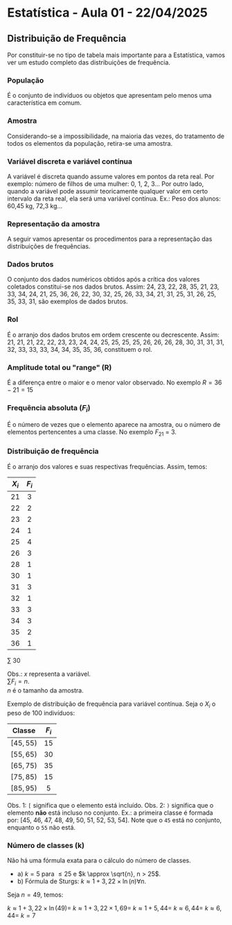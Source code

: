 # Estatística - Aula 01 - 22/04/2025

## Distribuição de Frequência

Por constituir-se no tipo de tabela mais importante para a Estatística, vamos ver um estudo completo das distribuições de frequência.

### População

É o conjunto de indivíduos ou objetos que apresentam pelo menos uma característica em comum.

### Amostra

Considerando-se a impossibilidade, na maioria das vezes, do tratamento de todos os elementos da população, retira-se uma amostra.

### Variável discreta e variável contínua

A variável é discreta quando assume valores em pontos da reta real. Por exemplo: número de filhos de uma mulher: 0, 1, 2, 3…
Por outro lado, quando a variável pode assumir teoricamente qualquer valor em certo intervalo da reta real, ela será uma variável contínua. Ex.: Peso dos alunos: 60,45 kg, 72,3 kg...

### Representação da amostra

A seguir vamos apresentar os procedimentos para a representação das distribuições de frequências.

### Dados brutos

O conjunto dos dados numéricos obtidos após a crítica dos valores coletados constitui-se nos dados brutos. Assim: 24, 23, 22, 28, 35, 21, 23, 33, 34, 24, 21, 25, 36, 26, 22, 30, 32, 25, 26, 33, 34, 21, 31, 25, 31, 26, 25, 35, 33, 31, são exemplos de dados brutos.

### Rol

É o arranjo dos dados brutos em ordem crescente ou decrescente. Assim: 21, 21, 21, 22, 22, 23, 23, 24, 24, 25, 25, 25, 25, 26, 26, 26, 28, 30, 31, 31, 31, 32, 33, 33, 33, 34, 34, 35, 35, 36, constituem o rol.

### Amplitude total ou "range" (R)

É a diferença entre o maior e o menor valor observado. No exemplo $R = 36 - 21 = 15$

### Frequência absoluta ($F_i$)

É o número de vezes que o elemento aparece na amostra, ou o número de elementos pertencentes a uma classe. No exemplo $F_21$ = 3.

### Distribuição de frequência

É o arranjo dos valores e suas respectivas frequências. Assim, temos:


| $X_i$ | $F_i$  |
|:----: | :---:| 
| 21    |   3  | 
| 22    |   2  | 
| 23    |   2  | 
| 24    |   1  |
| 25    |   4  |
| 26    |   3  |
| 28    |   1  |
| 30    |   1  |
| 31    |   3  |
| 32    |   1  |
| 33    |   3  |
| 34    |   3  |
| 35    |   2  |
| 36    |   1  |

$\sum$ 30

Obs.: $x$ representa a variável.  
$\sum F_i = n$.  
$n$ é o tamanho da amostra.    

Exemplo de distribuição de frequência para variável contínua. Seja o $X_i$ o peso de 100 indivíduos:

| Classe     | $F_i$  |
|:----:      | :---:  | 
| $[45, 55)$ |   15   | 
| $[55, 65)$ |   30   |
| $[65, 75)$ |   35   |
| $[75, 85)$ |   15   |
| $[85, 95)$ |   5    |

Obs. 1: `[` significa que o elemento está incluído. 
Obs. 2: `)` significa que o elemento **não** está incluso no conjunto.
Ex.: a primeira classe é formada por: [45, 46, 47, 48, 49, 50, 51, 52, 53, 54]. Note que o ``45`` está no conjunto, enquanto o ``55`` não está. 

### Número de classes (k)

Não há uma fórmula exata para o cálculo do número de classes.

- a) $k = 5$ para $\leq 25$ e $k \approx \sqrt{n}, n > 25$.
- b) Fórmula de Sturgs: $k \approx 1 + 3,22 \times \ln(n) \forall n$.

Seja $n = 49$, temos:

$k \approx 1 + 3,22 \times \ln(49) =$
$k \approx 1 + 3,22 \times 1,69 =$
$k \approx 1 + 5,44 =$
$k \approx 6,44 =$
$k \approx 6,44 =$
$k = 7$